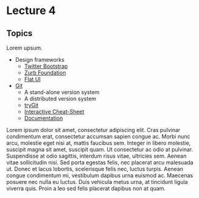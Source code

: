 Lecture 4
=========

Topics
------

Lorem upsum.

- Design frameworks
  - [Twitter Bootstrap](http://getbootstrap.com/)
  - [Zurb Foundation](http://foundation.zurb.com/)
  - [Flat UI](http://designmodo.github.io/Flat-UI/)
- [Git](http://git-scm.com/)
  - A stand-alone version system
  - A distributed version system
  - [tryGit](http://try.github.io/)
  - [Interactive Cheat-Sheet](http://ndpsoftware.com/git-cheatsheet.html)
  - [Documentation](http://git-scm.com/documentation)

Lorem ipsum dolor sit amet, consectetur adipiscing elit. Cras pulvinar condimentum erat, consectetur accumsan sapien congue ac. Morbi nunc arcu, molestie eget nisi at, mattis faucibus sem. Integer in libero molestie, suscipit magna sit amet, suscipit quam. Ut consectetur ac odio at pulvinar. Suspendisse at odio sagittis, interdum risus vitae, ultricies sem. Aenean vitae sollicitudin nisi. Sed porta egestas felis, nec placerat arcu malesuada ut. Donec et lacus lobortis, scelerisque felis nec, luctus turpis. Aenean congue condimentum mi, vestibulum dapibus urna euismod ac. Maecenas posuere nec nulla eu luctus. Duis vehicula metus urna, at tincidunt ligula viverra quis. Proin a leo sed felis placerat dapibus non at quam.
